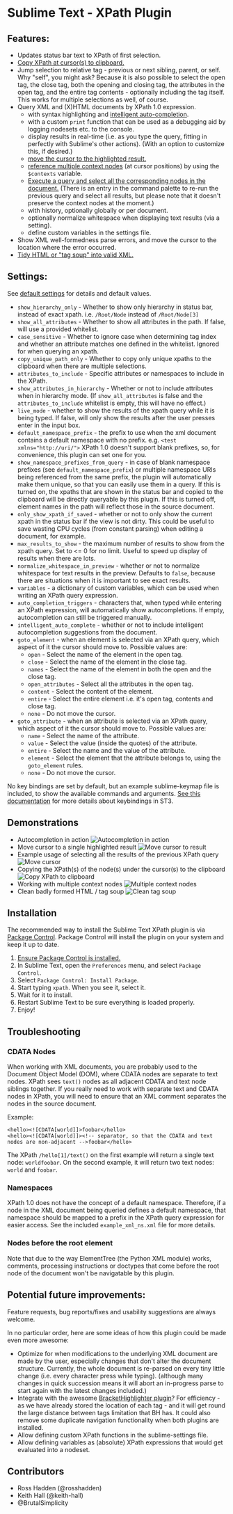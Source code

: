 Sublime Text - XPath Plugin
============

## Features:

- Updates status bar text to XPath of first selection.
- [Copy XPath at cursor(s) to clipboard.](#copy_xpath_demo)
- Jump selection to relative tag - previous or next sibling, parent, or self. Why "self", you might ask? Because it is also possible to select the open tag, the close tag, both the opening and closing tag, the attributes in the open tag, and the entire tag contents - optionally including the tag itself.  This works for multiple selections as well, of course.
- Query XML and (X)HTML documents by XPath 1.0 expression.
  - with syntax highlighting and [intelligent auto-completion](#autocomplete_demo).
  - with a custom `print` function that can be used as a debugging aid by logging nodesets etc. to the console.
  - display results in real-time (i.e. as you type the query, fitting in perfectly with Sublime's other actions). (With an option to customize this, if desired.)
  - [move the cursor to the highlighted result.](#cursor_to_highlighted_result_demo)
  - [reference multiple context nodes](#multiple_contexts_demo) (at cursor positions) by using the `$contexts` variable.
  - [Execute a query and select all the corresponding nodes in the document.](#select_all_results_demo) (There is an entry in the command palette to re-run the previous query and select all results, but please note that it doesn't preserve the context nodes at the moment.)
  - with history, optionally globally or per document.
  - optionally normalize whitespace when displaying text results (via a setting).
  - define custom variables in the settings file.
- Show XML well-formedness parse errors, and move the cursor to the location where the error occurred.
- [Tidy HTML or "tag soup" into valid XML.](#clean_tag_soup_demo)

## Settings:

See [default settings](https://github.com/rosshadden/sublime-xpath/blob/master/xpath.sublime-settings) for details and default values.

- `show_hierarchy_only` - Whether to show only hierarchy in status bar, instead of exact xpath. i.e. `/Root/Node` instead of `/Root/Node[3]`
- `show_all_attributes` - Whether to show all attributes in the path.  If false, will use a provided whitelist.
- `case_sensitive` - Whether to ignore case when determining tag index and whether an attribute matches one defined in the whitelist.  Ignored for when querying an xpath.
- `copy_unique_path_only` - Whether to copy only unique xpaths to the clipboard when there are multiple selections.
- `attributes_to_include` - Specific attributes or namespaces to include in the XPath.
- `show_attributes_in_hierarchy` - Whether or not to include attributes when in hierarchy mode. (If `show_all_attributes` is false and the `attributes_to_include` whitelist is empty, this will have no effect.)
- `live_mode` - whether to show the results of the xpath query while it is being typed. If false, will only show the results after the user presses enter in the input box.
- `default_namespace_prefix` - the prefix to use when the xml document contains a default namespace with no prefix. e.g. `<test xmlns="http://uri/">` XPath 1.0 doesn't support blank prefixes, so, for convenience, this plugin can set one for you.
- `show_namespace_prefixes_from_query` - in case of blank namespace prefixes (see `default_namespace_prefix`) or multiple namespace URIs being referenced from the same prefix, the plugin will automatically make them unique, so that you can easily use them in a query.  If this is turned on, the xpaths that are shown in the status bar and copied to the clipboard will be directly queryable by this plugin. If this is turned off, element names in the path will reflect those in the source document.
- `only_show_xpath_if_saved` - whether or not to only show the current xpath in the status bar if the view is not dirty. This could be useful to save wasting CPU cycles (from constant parsing) when editing a document, for example.
- `max_results_to_show` - the maximum number of results to show from the xpath query.  Set to <= 0 for no limit.  Useful to speed up display of results when there are lots.
- `normalize_whitespace_in_preview` - whether or not to normalize whitespace for text results in the preview.  Defaults to `false`, because there are situations when it is important to see exact results.
- `variables` - a dictionary of custom variables, which can be used when writing an XPath query expression.
- `auto_completion_triggers` - characters that, when typed while entering an XPath expression, will automatically show autocompletions. If empty, autocompletion can still be triggered manually.
- `intelligent_auto_complete` - whether or not to include intelligent autocompletion suggestions from the document.
- `goto_element` - when an element is selected via an XPath query, which aspect of it the cursor should move to. Possible values are:
  - `open` - Select the name of the element in the open tag.
  - `close` - Select the name of the element in the close tag.
  - `names` - Select the name of the element in both the open and the close tag.
  - `open_attributes` - Select all the attributes in the open tag.
  - `content` - Select the content of the element.
  - `entire` - Select the entire element i.e. it's open tag, contents and close tag.
  - `none` - Do not move the cursor.
- `goto_attribute` - when an attribute is selected via an XPath query, which aspect of it the cursor should move to. Possible values are:
  - `name` - Select the name of the attribute.
  - `value` - Select the value (inside the quotes) of the attribute.
  - `entire` - Select the name and the value of the attribute.
  - `element` - Select the element that the attribute belongs to, using the `goto_element` rules.
  - `none` - Do not move the cursor.

No key bindings are set by default, but an example sublime-keymap file is included, to show the available commands and arguments. [See this documentation](http://docs.sublimetext.info/en/latest/customization/key_bindings.html) for more details about keybindings in ST3.

<a name="demos"></a>
## Demonstrations

- <a name="autocomplete_demo"></a>Autocompletion in action
  ![Autocompletion in action](https://cloud.githubusercontent.com/assets/11882719/12841929/245cdbd4-cbf8-11e5-8da0-26119e5213ab.gif "A demonstration of the Sublime XPath plugin, with it's intelligent auto completion")
- <a name="cursor_to_highlighted_result_demo"></a>Move cursor to a single highlighted result
  ![Move cursor to result](https://cloud.githubusercontent.com/assets/11882719/13141364/9d22053e-d63f-11e5-853a-3d2089e81664.gif "A demonstration of the Sublime XPath plugin, moving the cursor to the highlighted result")
- <a name="select_all_results_demo"></a>Example usage of selecting all the results of the previous XPath query
  ![Move cursor](https://cloud.githubusercontent.com/assets/11882719/13170898/4c3f511c-d6f8-11e5-98bd-9eeac5f71b13.gif "A demonstration of the Sublime XPath plugin, with it's cursor movement/selection helpers")
- <a name="copy_xpath_demo"></a>Copying the XPath(s) of the node(s) under the cursor(s) to the clipboard
  ![Copy XPath to clipboard](https://cloud.githubusercontent.com/assets/11882719/13170773/2dee3008-d6f7-11e5-9b93-b1c5da70cd5b.gif "A demonstration of the Sublime XPath plugin, copying the XPaths at the cursors to the clipboard")
- <a name="multiple_contexts_demo"></a>Working with multiple context nodes
  ![Multiple context nodes](https://cloud.githubusercontent.com/assets/11882719/13171045/3053e99e-d6f9-11e5-8f58-2a8cb2d7e131.gif "A demonstration of the Sublime XPath plugin, working with multiple context nodes")
- <a name="clean_tag_soup_demo"></a>Clean badly formed HTML / tag soup
  ![Clean tag soup](https://cloud.githubusercontent.com/assets/11882719/13172607/a4e74172-d701-11e5-9ff2-0aa7b9f56799.gif "A demonstration of the Sublime XPath plugin, cleaning bad HTML tag soup so that it can be queried")

## Installation

The recommended way to install the Sublime Text XPath plugin is via [Package Control](https://packagecontrol.io/packages/xpath). Package Control will install the plugin on your system and keep it up to date.

1. [Ensure Package Control is installed.](https://packagecontrol.io/installation)
1. In Sublime Text, open the `Preferences` menu, and select `Package Control`.
1. Select `Package Control: Install Package`.
1. Start typing `xpath`. When you see it, select it.
1. Wait for it to install.
1. Restart Sublime Text to be sure everything is loaded properly.
1. Enjoy!

## Troubleshooting

### CDATA Nodes

When working with XML documents, you are probably used to the Document Object Model (DOM), where CDATA nodes are separate to text nodes.  XPath sees `text()` nodes as all adjacent CDATA and text node siblings together.
If you really need to work with separate text and CDATA nodes in XPath, you will need to ensure that an XML comment separates the nodes in the source document.

Example:

    <hello><![CDATA[world]]>foobar</hello>
    <hello><![CDATA[world]]><!-- separator, so that the CDATA and text nodes are non-adjacent -->foobar</hello>

The XPath `/hello[1]/text()` on the first example will return a single text node: `worldfoobar`.  On the second example, it will return two text nodes: `world` and `foobar`.

### Namespaces

XPath 1.0 does not have the concept of a default namespace.  Therefore, if a node in the XML document being queried defines a default namespace, that namespace should be mapped to a prefix in the XPath query expression for easier access.
See the included `example_xml_ns.xml` file for more details.

### Nodes before the root element

Note that due to the way ElementTree (the Python XML module) works, comments, processing instructions or doctypes that come before the root node of the document won't be navigatable by this plugin.

## Potential future improvements:

Feature requests, bug reports/fixes and usability suggestions are always welcome.

In no particular order, here are some ideas of how this plugin could be made even more awesome:

- Optimize for when modifications to the underlying XML document are made by the user, especially changes that don't alter the document structure. Currently, the whole document is re-parsed on every tiny little change (i.e. every character press while typing). (although many changes in quick succession means it will abort an in-progress parse to start again with the latest changes included.)
- Integrate with the awesome [BracketHighlighter plugin](https://packagecontrol.io/packages/BracketHighlighter)? For efficiency - as we have already stored the location of each tag - and it will get round the large distance between tags limitation that BH has.  It could also remove some duplicate navigation functionality when both plugins are installed.
- Allow defining custom XPath functions in the sublime-settings file.
- Allow defining variables as (absolute) XPath expressions that would get evaluated into a nodeset.

## Contributors

- Ross Hadden (@rosshadden)
- Keith Hall (@keith-hall)
- @BrutalSimplicity
